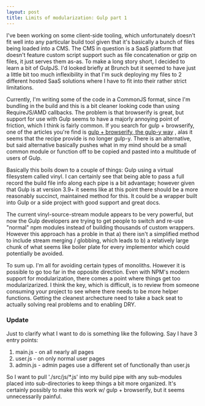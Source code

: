 ```yaml
---
layout: post
title: Limits of modularization: Gulp part 1
---
```


I've been working on some client-side tooling, which unfortunately 
doesn't fit well into any particular build tool given that it's basically a 
bunch of files being loaded into a CMS. The CMS in question is a SaaS platform that doesn't feature 
custom script support such as file concatenation or gzip on files, it just serves 
them as-as. To make a long story short, I decided to learn a bit of GulpJS. I'd looked briefly at 
Brunch but it seemed to have just a little bit too much inflexibility in that I'm suck deploying 
my files to 2 different hosted SaaS solutions where I have to fit into their rather strict limitations.

Currently, I'm writing some of the code in a CommonJS format, since I'm bundling in the build and 
this is a bit cleaner looking code than using RequireJS/AMD callbacks. The problem is that browserify is great, 
but support for use with Gulp seems to have a majorly annoying point of friction, which I think is fairly common.
If you search for gulp + browserify, one of the articles you're find is 
<a href="https://wehavefaces.net/gulp-browserify-the-gulp-y-way-bb359b3f9623#.3t8g53ej9">gulp + browserify, the gulp-y way</a> , 
alas it seems that the recipe provide is no longer gulp-y. There is an alternative, but said alternative basically pushes 
what in my mind should be a small common module or function off to be copied and pasted into a multitude of users of Gulp.

Basically this boils down to a couple of things: Gulp using a virtual filesystem called vinyl. I can certainly see that 
being able to pass a full record the build file info along each pipe is a bit advantage; 
however given that Gulp is at version 3.9+ it seems like at this point there should be a more reasonably succinct, 
maintained method for this. It could be a wrapper built into Gulp or a side project with good support and great docs.

The current vinyl-source-stream module appears to be very powerful, 
but now the Gulp developers are trying to get people to switch and re-use "normal" npm modules instead of building thousands of custom wrappers.
However this approach has a proble in that 
a) there isn't a simplified method to include stream merging / globbing, which leads to 
b) a relatively large chunk of what seems like boiler plate for every implementor which could potentially be avoided.

To sum up. I'm all for avoiding certain types of monoliths. However it is possible to go too far in the 
opposite direction. Even with NPM's modern support for modularization, there comes a point where things get 
too modularizarized.  I think the key, which is difficult, is to review from someone consuming your project to see where
there needs to be more helper functions.  Getting the cleanest archecture need to take a back seat to actually 
solving real problems and to enabling DRY.

### Update
Just to clarify what I want to do is something like the following. Say I have 3 entry points:


1. main.js - on all nearly all pages
1. user.js - on only normal user pages
1. admin.js - admin pages use a different set of functionally than user.js


So I want to pull './src/js/*.js' into my build pipe with any sub-modules placed into 
sub-directories to keep things a bit more organized.  It's certainly possibly to make 
this work w/ gulp + browserify, but it seems unnecessarily painful.
